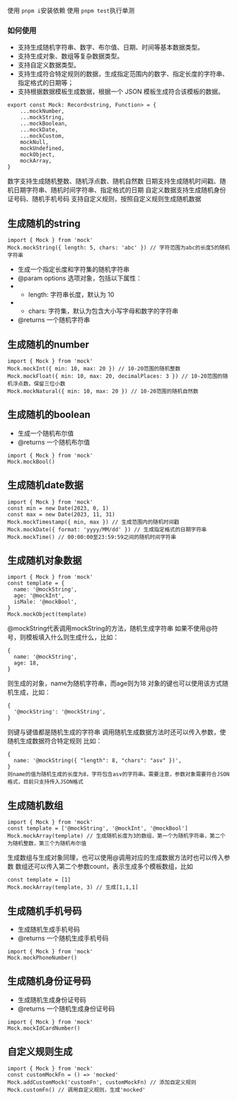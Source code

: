 使用 `pnpm i`安装依赖
使用 `pnpm test`执行单测

### 如何使用
* 支持生成随机字符串、数字、布尔值、日期、时间等基本数据类型。
* 支持生成对象、数组等复杂数据类型。
* 支持自定义数据类型。
* 支持生成符合特定规则的数据，生成指定范围内的数字、指定长度的字符串、指定格式的日期等；
* 支持根据数据模板生成数据，根据一个 JSON 模板生成符合该模板的数据。
```
export const Mock: Record<string, Function> = {
    ...mockNumber,
    ...mockString,
    ...mockBoolean,
    ...mockDate,
    ...mockCustom,
    mockNull,
    mockUndefined,
    mockObject,
    mockArray,
}
```
数字支持生成随机整数、随机浮点数、随机自然数
日期支持生成随机时间戳、随机日期字符串、随机时间字符串、指定格式的日期
自定义数据支持生成随机身份证号码、随机手机号码
支持自定义规则，按照自定义规则生成随机数据

## 生成随机的string
```
import { Mock } from 'mock'
Mock.mockString({ length: 5, chars: 'abc' }) // 字符范围为abc的长度5的随机字符串
```

* 生成一个指定长度和字符集的随机字符串
* @param options 选项对象，包括以下属性：
*   - length: 字符串长度，默认为 10
*   - chars: 字符集，默认为包含大小写字母和数字的字符串
* @returns 一个随机字符串

## 生成随机的number
```
import { Mock } from 'mock'
Mock.mockInt({ min: 10, max: 20 }) // 10-20范围的随机整数
Mock.mockFloat({ min: 10, max: 20, decimalPlaces: 3 }) // 10-20范围的随机浮点数，保留三位小数
Mock.mockNatural({ min: 10, max: 20 }) // 10-20范围的随机自然数
```

## 生成随机的boolean

* 生成一个随机布尔值
* @returns 一个随机布尔值

```
import { Mock } from 'mock'
Mock.mockBool()
```
## 生成随机date数据
```
import { Mock } from 'mock'
const min = new Date(2023, 0, 1)
const max = new Date(2023, 11, 31)
Mock.mockTimestamp({ min, max }) // 生成范围内的随机时间戳
Mock.mockDate({ format: 'yyyy/MM/dd' }) // 生成指定格式的日期字符串
Mock.mockTime() // 00:00:00至23:59:59之间的随机时间字符串
```
## 生成随机对象数据
```
import { Mock } from 'mock'
const template = {
  name: '@mockString',
  age: '@mockInt',
  isMale: '@mockBool',
}
Mock.mockObject(template)
```
@mockString代表调用mockString的方法，随机生成字符串
如果不使用@符号，则模板填入什么则生成什么，比如：
```
{
  name: '@mockString',
  age: 18,
}
```
则生成的对象，name为随机字符串，而age则为18
对象的键也可以使用该方式随机生成，比如：
```
{
  '@mockString': '@mockString',
}
```
则键与键值都是随机生成的字符串
调用随机生成数据方法时还可以传入参数，使随机生成数据符合特定规则
比如：
```
{
  name: '@mockString({ "length": 8, "chars": "asv" })',
}
则name的值为随机生成的长度为8，字符包含asv的字符串。需要注意，参数对象需要符合JSON格式，目前只支持传入JSON格式
```
## 生成随机数组
```
import { Mock } from 'mock'
const template = ['@mockString', '@mockInt', '@mockBool']
Mock.mockArray(template) // 生成随机长度为3的数组，第一个为随机字符串，第二个为随机整数，第三个为随机布尔值
```
生成数组与生成对象同理，也可以使用@调用对应的生成数据方法时也可以传入参数
数组还可以传入第二个参数count，表示生成多个模板数组，比如
```
const template = [1]
Mock.mockArray(template, 3) // 生成[1,1,1]
```

## 生成随机手机号码

* 生成随机生成手机号码
* @returns 一个随机生成手机号码
```
import { Mock } from 'mock'
Mock.mockPhoneNumber()
```

## 生成随机身份证号码
* 生成随机生成身份证号码
* @returns 一个随机生成身份证号码
```
import { Mock } from 'mock'
Mock.mockIdCardNumber()
```
## 自定义规则生成
```
import { Mock } from 'mock'
const customMockFn = () => 'mocked'
Mock.addCustomMock('customFn', customMockFn) // 添加自定义规则
Mock.customFn() // 调用自定义规则，生成'mocked'
```